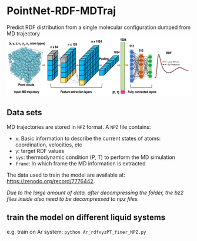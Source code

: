 # PointNet-RDF-MDTraj
Predict RDF distribution from a single molecular configuration dumped from MD trajectory
![RDF Prediction Example](figures/PointNet_MD_schematic.png)


## Data sets 
MD trajectories are stored in `NPZ` format. A `NPZ` file contains: 
- `x`: Basic information to describe the current states of atoms: coordination, velocities, etc  
- `y`: target RDF values
- `sys`: thermodynamic condition (P, T) to perform the MD simulation
- `frame`: In which frame the MD information is extracted

The data used to train the model are available at: https://zenodo.org/record/7776442. 

*Due to the large amount of data, after decompressing the folder, the bz2 files inside also need to be decompressed to npz files.*

## train the model on different liquid systems  
e.g. train on Ar system: `python Ar_rdfxyzPT_finer_NPZ.py`

